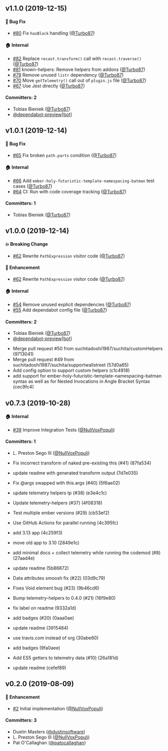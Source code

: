 ## v1.1.0 (2019-12-15)

#### :bug: Bug Fix
* [#80](https://github.com/ember-codemods/ember-no-implicit-this-codemod/pull/80) Fix `hasBlock` handling ([@Turbo87](https://github.com/Turbo87))

#### :house: Internal
* [#82](https://github.com/ember-codemods/ember-no-implicit-this-codemod/pull/82) Replace `recast.transform()` call with `recast.traverse()` ([@Turbo87](https://github.com/Turbo87))
* [#81](https://github.com/ember-codemods/ember-no-implicit-this-codemod/pull/81) known-helpers: Remove helpers from addons ([@Turbo87](https://github.com/Turbo87))
* [#79](https://github.com/ember-codemods/ember-no-implicit-this-codemod/pull/79) Remove unused `listr` dependency ([@Turbo87](https://github.com/Turbo87))
* [#70](https://github.com/ember-codemods/ember-no-implicit-this-codemod/pull/70) Move `getTelemetry()` call out of `plugin.js` file ([@Turbo87](https://github.com/Turbo87))
* [#67](https://github.com/ember-codemods/ember-no-implicit-this-codemod/pull/67) Use Jest directly ([@Turbo87](https://github.com/Turbo87))

#### Committers: 2
- Tobias Bieniek ([@Turbo87](https://github.com/Turbo87))
- [@dependabot-preview[bot]](https://github.com/apps/dependabot-preview)

## v1.0.1 (2019-12-14)

#### :bug: Bug Fix
* [#65](https://github.com/ember-codemods/ember-no-implicit-this-codemod/pull/65) Fix broken `path.parts` condition ([@Turbo87](https://github.com/Turbo87))

#### :house: Internal
* [#66](https://github.com/ember-codemods/ember-no-implicit-this-codemod/pull/66) Add `ember-holy-futuristic-template-namespacing-batman` test cases ([@Turbo87](https://github.com/Turbo87))
* [#64](https://github.com/ember-codemods/ember-no-implicit-this-codemod/pull/64) CI: Run with code coverage tracking ([@Turbo87](https://github.com/Turbo87))

#### Committers: 1
- Tobias Bieniek ([@Turbo87](https://github.com/Turbo87))

## v1.0.0 (2019-12-14)

#### :boom: Breaking Change
* [#62](https://github.com/ember-codemods/ember-no-implicit-this-codemod/pull/62) Rewrite `PathExpression` visitor code ([@Turbo87](https://github.com/Turbo87))

#### :rocket: Enhancement
* [#62](https://github.com/ember-codemods/ember-no-implicit-this-codemod/pull/62) Rewrite `PathExpression` visitor code ([@Turbo87](https://github.com/Turbo87))

#### :house: Internal
* [#54](https://github.com/ember-codemods/ember-no-implicit-this-codemod/pull/54) Remove unused explicit dependencies ([@Turbo87](https://github.com/Turbo87))
* [#55](https://github.com/ember-codemods/ember-no-implicit-this-codemod/pull/55) Add dependabot config file ([@Turbo87](https://github.com/Turbo87))

#### Committers: 2
- Tobias Bieniek ([@Turbo87](https://github.com/Turbo87))
- [@dependabot-preview[bot]](https://github.com/apps/dependabot-preview)

* Merge pull request #50 from suchitadoshi1987/suchita/customHelpers (9713041)
* Merge pull request #49 from suchitadoshi1987/suchita/supportwallstreet (57d0a65)
* Add config option to support custom helpers (c1c4918)
* add support for ember-holy-futuristic-template-namespacing-batman syntax as well as for Nested Invocations in Angle Bracket Syntax (cec9fc4)

## v0.7.3 (2019-10-28)

#### :house: Internal
* [#39](https://github.com/ember-codemods/ember-no-implicit-this-codemod/pull/39) Improve Integration Tests ([@NullVoxPopuli](https://github.com/NullVoxPopuli))

#### Committers: 1
- L. Preston Sego III ([@NullVoxPopuli](https://github.com/NullVoxPopuli))

* Fix incorrect transform of naked pre-existing this (#41) (87fa534)
* update readme with generated transform output (7d7e035)

* Fix @args swapped with this.args (#40) (5f6ae02)
* update telemetry helpers tp (#38) (e3e4c1c)
* Update telemetry-helpers (#37) (4f08318)
* Test multiple ember versions (#29) (cb53ef2)
* Use GitHub Actions for parallel running (4c395fc)
* add 3.13 app (4c259f3)
* move old app to 3.10 (2849e1c)

* add minimal docs + collect telemetry while running the codemod (#8) (27aad4e)
* update readme (5b86872)

* Data attributes smoosh fix (#22) (03d9c79)
* Fixes Void element bug (#23) (9b46cd6)

* Bump telemetry-helpers to 0.4.0 (#21) (16f9e80)
* fix label on readme (9332a1d)
* add badges (#20) (0aaa0ae)
* update readme (3915484)
* use travis.com instead of org (30abe60)
* add badges (9fa0aee)

* Add ES5 getters to telemetry data (#10) (26a181d)



* update readme (cefef89)

## v0.2.0 (2019-08-09)

#### :rocket: Enhancement
* [#2](https://github.com/ember-codemods/ember-no-implicit-this-codemod/pull/2) Initial implementation ([@NullVoxPopuli](https://github.com/NullVoxPopuli))

#### Committers: 3
- Dustin Masters ([@dustinsoftware](https://github.com/dustinsoftware))
- L. Preston Sego III ([@NullVoxPopuli](https://github.com/NullVoxPopuli))
- Pat O'Callaghan ([@patocallaghan](https://github.com/patocallaghan))

